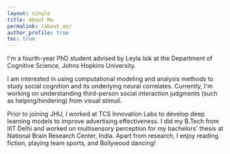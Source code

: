 ```yaml
---
layout: single
title: About Me
permalink: /about_me/
author_profile: true
toc: true
---
```


I'm a fourth-year PhD student advised by Leyla Isik at the Department of Cognitive Science, Johns Hopkins University.

I am interested in using computational modeling and analysis methods to study social cognition and its underlying neural correlates. Currently, I'm working on understanding third-person social interaction judgments (such as helping/hindering) from visual stimuli.

Prior to joining JHU, I worked at TCS Innovation Labs to develop deep learning models to improve advertising effectiveness. I did my B.Tech from IIIT Delhi and worked on multisensory perception for my bachelors' thesis at National Brain Research Center, India. Apart from research, I enjoy reading fiction, playing team sports, and Bollywood dancing!
